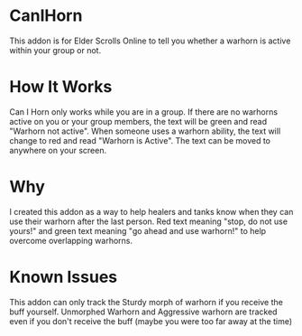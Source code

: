 # CanIHorn
This addon is for Elder Scrolls Online to tell you whether a warhorn is active within your group or not.

# How It Works
Can I Horn only works while you are in a group.
If there are no warhorns active on you or your group members, the text will be green and read "Warhorn not active". When someone uses a warhorn ability, the text will change to red and read "Warhorn is Active". The text can be moved to anywhere on your screen.

# Why
I created this addon as a way to help healers and tanks know when they can use their warhorn after the last person. Red text meaning "stop, do not use yours!" and green text meaning "go ahead and use warhorn!" to help overcome overlapping warhorns.
# Known Issues
This addon can only track the Sturdy morph of warhorn if you receive the buff yourself. Unmorphed Warhorn and Aggressive warhorn are tracked even if you don't receive the buff (maybe you were too far away at the time)
